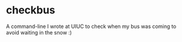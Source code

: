 # checkbus
A command-line I wrote at UIUC to check when my bus was coming to avoid waiting in the snow :)
